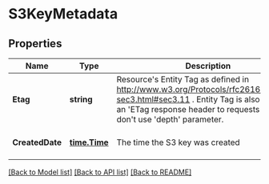 # S3KeyMetadata

## Properties
Name | Type | Description | Notes
------------ | ------------- | ------------- | -------------
**Etag** | **string** | Resource&#x27;s Entity Tag as defined in http://www.w3.org/Protocols/rfc2616/rfc2616-sec3.html#sec3.11 . Entity Tag is also added as an &#x27;ETag response header to requests which don&#x27;t use &#x27;depth&#x27; parameter.  | [optional] [default to null]
**CreatedDate** | [**time.Time**](time.Time.md) | The time the S3 key was created | [optional] [default to null]

[[Back to Model list]](../README.md#documentation-for-models) [[Back to API list]](../README.md#documentation-for-api-endpoints) [[Back to README]](../README.md)

